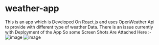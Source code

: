 # weather-app

This is an app which is Developed On React.js and uses OpenWeather Api to provide with different type of weather Data.
There is an issue currently with Deployment of the App 
So some Screen Shots Are Attached Here :-
![image](https://github.com/adityaspande1/weather-app/assets/121101849/e4cadd28-997a-4bda-945f-56d54bb90fba)
![image](https://github.com/adityaspande1/weather-app/assets/121101849/69442a2e-23ac-475d-8376-f2fa074d702d)

